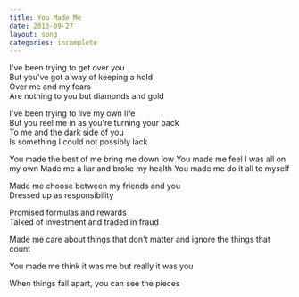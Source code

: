 ```yaml
---
title: You Made Me
date: 2013-09-27
layout: song
categories: incomplete
---
```

I've been trying to get over you  
But you've got a way of keeping a hold  
Over me and my fears  
Are nothing to you but diamonds and gold

I've been trying to live my own life  
But you reel me in as you're turning your back  
To me and the dark side of you  
Is something I could not possibly lack

<div class="chorus">You made the best of me bring me down low  
You made me feel I was all on my own  
Made me a liar and broke my health  
You made me do it all to myself</div>

Made me choose between my friends and you  
Dressed up as responsibility

Promised formulas and rewards  
Talked of investment and traded in fraud

Made me care about things that don't matter and ignore the things that count

You made me think it was me but really it was you

When things fall apart, you can see the pieces
